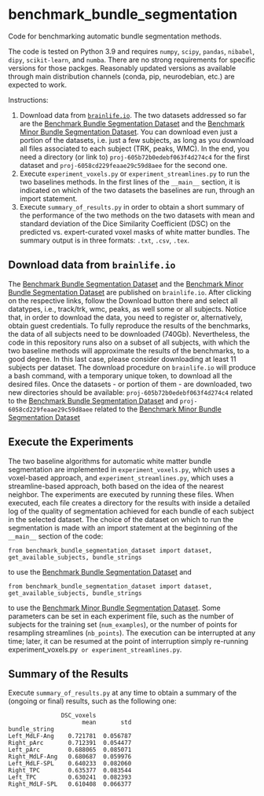 # benchmark_bundle_segmentation
Code for benchmarking automatic bundle segmentation methods.

The code is tested on Python 3.9 and requires `numpy`, `scipy`, `pandas`, `nibabel`, `dipy`, `scikit-learn`, and `numba`. There are no strong requirements for specific versions for those packges. Reasonably updated versions as available through main distribution channels (conda, pip, neurodebian, etc.) are expected to work.

Instructions:

1. Download data from [`brainlife.io`](https://brainlife.io). The two datasets addressed so far are the [Benchmark Bundle Segmentation Dataset](https://doi.org/10.25663/brainlife.pub.29) and the [Benchmark Minor Bundle Segmentation Dataset](https://doi.org/10.25663/brainlife.pub.28). You can download even just a portion of the datasets, i.e. just a few subjects, as long as you download all files associated to each subject (TRK, peaks, WMC). In the end, you need a directory (or link to) `proj-605b72b0edebf063f4d274c4` for the first dataset and `proj-6058cd229feaae29c59d8aee` for the second one.
2. Execute `experiment_voxels.py` or `experiment_streamlines.py` to run the two baselines methods. In the first lines of the `__main__` section, it is indicated on which of the two datasets the baselines are run, through an import statement.
3. Execute `summary_of_results.py` in order to obtain a short summary of the performance of the two methods on the two datasets with mean and standard deviation of the Dice Similarity Coefficient (DSC) on the predicted vs. expert-curated voxel masks of white matter bundles. The summary output is in three formats: `.txt`, `.csv`, `.tex`.

## Download data from `brainlife.io`
The [Benchmark Bundle Segmentation Dataset](https://doi.org/10.25663/brainlife.pub.29) and the [Benchmark Minor Bundle Segmentation Dataset](https://doi.org/10.25663/brainlife.pub.28) are published on `brainlife.io`. After clicking on the respective links, follow the Download button there and select all datatypes, i.e., track/trk, wmc, peaks, as well some or all subjects. Notice that, in order to download the data, you need to register or, alternatively, obtain guest credentials. To fully reproduce the results of the benchmarks, the data of all subjects need to be downloaded (740Gb). Nevertheless, the code in this repository runs also on a subset of all subjects, with which the two baseline methods will approximate the results of the benchmarks, to a good degree. In this last case, please consider downloading at least 11 subjects per dataset. The download procedure on `brainlife.io` will produce a bash command, with a temporary unique token, to download all the desired files. Once the datasets - or portion of them - are downloaded, two new directories should be available: `proj-605b72b0edebf063f4d274c4` related to the [Benchmark Bundle Segmentation Dataset](https://doi.org/10.25663/brainlife.pub.29) and `proj-6058cd229feaae29c59d8aee` related to the [Benchmark Minor Bundle Segmentation Dataset](https://doi.org/10.25663/brainlife.pub.28)

## Execute the Experiments
The two baseline algorithms for automatic white matter bundle segmentation are implemented in `experiment_voxels.py`, which uses a voxel-based approach, and `experiment_streamlines.py`, which uses a streamline-based approach, both based on the idea of the nearest neighbor. The experiments are executed by running these files. When executed, each file creates a directory for the results with inside a detailed log of the quality of segmentation achieved for each bundle of each subject in the selected dataset. The choice of the dataset on which to run the segmentation is made with an import statement at the beginning of the `__main__` section of the code:
```
from benchmark_bundle_segmentation_dataset import dataset, get_available_subjects, bundle_strings
```
to use the [Benchmark Bundle Segmentation Dataset](https://doi.org/10.25663/brainlife.pub.29) and
```
from benchmark_bundle_segmentation_dataset import dataset, get_available_subjects, bundle_strings
```
to use the [Benchmark Minor Bundle Segmentation Dataset](https://doi.org/10.25663/brainlife.pub.28). Some parameters can be set in each experiment file, such as the number of subjects for the training set (`num_examples`), or the number of points for resampling streamlines (`nb_points`). The execution can be interrupted at any time; later, it can be resumed at the point of interruption simply re-running experiment_voxels.py` or experiment_streamlines.py`.

## Summary of the Results
Execute `summary_of_results.py` at any time to obtain a summary of the (ongoing or final) results, such as the following one:
```
               DSC_voxels          
                     mean       std
bundle_string                      
Left_MdLF-Ang    0.721781  0.056787
Right_pArc       0.712391  0.054477
Left_pArc        0.688065  0.085071
Right_MdLF-Ang   0.680687  0.059976
Left_MdLF-SPL    0.640233  0.082060
Right_TPC        0.635377  0.083544
Left_TPC         0.630241  0.082393
Right_MdLF-SPL   0.610408  0.066377
```
